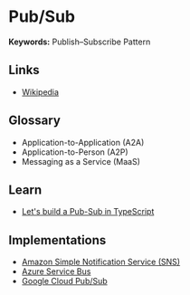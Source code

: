# Pub/Sub

**Keywords:** Publish–Subscribe Pattern

## Links

- [Wikipedia](https://en.wikipedia.org/wiki/Publish%E2%80%93subscribe_pattern)

## Glossary

- Application-to-Application (A2A)
- Application-to-Person (A2P)
- Messaging as a Service (MaaS)

## Learn

- [Let's build a Pub-Sub in TypeScript](https://typescriptbites.io/articles/pub-sub-in-typescript)

## Implementations

- [Amazon Simple Notification Service (SNS)](https://aws.amazon.com/sns)
- [Azure Service Bus](https://azure.microsoft.com/en-us/services/service-bus)
- [Google Cloud Pub/Sub](https://cloud.google.com/pubsub)

<!--
https://github.com/bufbuild/protoschema-plugins?tab=readme-ov-file#pubsub-protobuf-schema

https://github.com/DefinitelyTyped/DefinitelyTyped
-->

